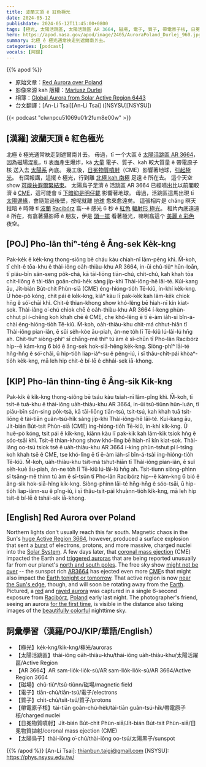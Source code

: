 ```yaml
---
title: 波蘭天頂 ê 紅色極光
date: 2024-05-12
publishdate: 2024-05-12T11:45:00+0800
tags: [極光, 太陽活跳區, 太陽活跳區 AR 3664, 磁場, 電子, 質子, 帶電原子核, 日冕物質噴射, CME, 太陽烏子]
hero: https://apod.nasa.gov/apod/image/2405/AuroraPoland_Durlej_960.jpg
summary: 北極 ê 極光通常袂走到遮爾南爿去。
categories: [podcast]
vocals: [阿錕]
---
```


{{% apod %}}

- 原始文章：[Red Aurora over Poland](https://apod.nasa.gov/apod/ap240512.html)
- 影像來源 kah 版權：[Mariusz Durlej](https://apod.nasa.gov/apod/durlej.mariusz@gmail.com)
- 相簿：[Global Aurora from Solar Active Region 6443](https://www.facebook.com/media/set?set=a.431368006258449&type=3)
- 台文翻譯：[An-Li Tsai][An-Li Tsai] ([NSYSU][NSYSU])

{{< podcast "clwnpcu51069u01r2fum8e00w" >}}

## [漢羅] 波蘭天頂 ê 紅色極光
北極 ê 極光通常袂走到遮爾南爿去。
毋過，tī 一个大區 ê [太陽活跳區 AR 3664][huge Active Region 3664]，因為磁場混亂，tī 表面產生爆炸，kā [大量][burst] 電子、質子、kah 較大質量 ê 帶電原子核 送入去 [太陽系][Solar System] 內底。
幾工後，[日冕物質噴射][coronal mass ejection]（CME）影響著地球，[引起極光][triggered auroras]。
有回報講，這擺 ê 極光，行到離 [北極 kah 南極][north and south poles] 足遠 ê 所在去。
這个天空 show [可能袂遐爾緊結束][might not be over]。
太陽烏子足濟 ê 活跳區 AR 3664 已經噴出比以前閣較濟 ê [CME][CME]，這可能會 tī [下暗抑是明仔載][Earth tonight or tomorrow] 影響著地球。
毋過，活跳區這馬出現 tī [太陽邊緣][near the Sun's edge]，會隨踅過後壁，按呢就離 [地球][Earth] 愈來愈遠矣。
這張相片是 chăng 暝天拄暗 ê 時陣 tī [波蘭][Poland] [Racibórz][Racibórz] 翕--ê 感光 6 秒 ê [紅色][red] [輻射形 極光][rayed aurora]。
相片內底遠遠 ê 所在，有翕著攝影師 ê 朋友，伊是 [頭一擺][for the first time] 看著極光，嘛咧翕這个 [美麗 ê 彩色][beautifully colorful] 夜空。

## [POJ] Pho-lân thiⁿ-téng ê Âng-sek Ke̍k-kng
Pak-ke̍k ê ke̍k-kng thong-siông bē cháu kàu chiah-nī lâm-pêng khì.
M̄-koh, tī chi̍t-ê tōa-khu ê thài-iông oa̍h-thiàu-khu AR 3664, in-ūi chû-tiûⁿ hūn-loān, tī piáu-bīn sán-seng po̍k-chà, kā tāi-liōng tiān-chú, chit-chú, kah khah tōa chit-liōng ê tài-tiān goân-chú-he̍k sàng ji̍p-khì Thài-iông-hē lāi-té.
Kúi-kang āu, Ji̍t-bián Bu̍t-chit Phùn-siā (CME) éng-hióng-tio̍h Tē-kiû, ín-khí ke̍k-kng.
Ū hôe-pò kóng, chit pái ê ke̍k-kng, kiâⁿ kàu lī pak-ke̍k kah lâm-ke̍k chiok hn̄g ê só͘-chāi khì.
Chit-ê thian-khong show khó-lêng bē hiah-nī kín kiat-sok.
Thài-iâng o͘-chú chiok chē ê oa̍h-thiàu-khu AR 3664 í-keng phùn-chhut pí í-chêng koh khah chē ê CME, che khó-lêng ē tī ē-àm ia̍h-sī bîn-á-chài éng-hióng-tio̍h Tē-kiû.
M̄-koh, oa̍h-thiàu-khu chit-má chhut-hiān tī Thài-iông pian-iân, ē sûi se̍h-kòe āu-piah, án-ne to̍h lī Tē-kiû lú-lâi-lú hn̄g ah.
Chit-tiuⁿ siòng-phìⁿ sī cha̋ng-mê thiⁿ tú àm ê sî-chūn tī Pho-lân Racibórz hip--ê kám-kng 6 bió ê âng-sek hok-siā-hêng ke̍k-kng.
Siòng-phìⁿ lāi-té hn̄g-hn̄g ê só͘-chāi, ū hip-tio̍h liap-iáⁿ-su ê pêng-iú, i sī thâu-chi̍t-pái khòaⁿ-tio̍h ke̍k-kng, mā leh hip chit-ê bí-lē ê chhái-sek iā-khong.

## [KIP] Pho-lân thinn-tíng ê Âng-sik Ki̍k-kng
Pak-ki̍k ê ki̍k-kng thong-siông bē tsáu kàu tsiah-nī lâm-pîng khì.
M̄-koh, tī tsi̍t-ê tuā-khu ê thài-iông ua̍h-thiàu-khu AR 3664, in-ūi tsû-tiûnn hūn-luān, tī piáu-bīn sán-sing po̍k-tsà, kā tāi-liōng tiān-tsú, tsit-tsú, kah khah tuā tsit-liōng ê tài-tiān guân-tsú-hi̍k sàng ji̍p-khì Thài-iông-hē lāi-té.
Kuí-kang āu, Ji̍t-bián Bu̍t-tsit Phùn-siā (CME) íng-hióng-tio̍h Tē-kiû, ín-khí ki̍k-kng.
Ū huê-pò kóng, tsit pái ê ki̍k-kng, kiânn kàu lī pak-ki̍k kah lâm-ki̍k tsiok hn̄g ê sóo-tsāi khì.
Tsit-ê thian-khong show khó-lîng bē hiah-nī kín kiat-sok.
Thài-iâng oo-tsú tsiok tsē ê ua̍h-thiàu-khu AR 3664 í-king phùn-tshut pí í-tsîng koh khah tsē ê CME, tse khó-lîng ē tī ē-àm ia̍h-sī bîn-á-tsài íng-hióng-tio̍h Tē-kiû.
M̄-koh, ua̍h-thiàu-khu tsit-má tshut-hiān tī Thài-iông pian-iân, ē suî se̍h-kuè āu-piah, án-ne to̍h lī Tē-kiû lú-lâi-lú hn̄g ah.
Tsit-tiunn siòng-phìnn sī tsa̋ng-mê thinn tú àm ê sî-tsūn tī Pho-lân Racibórz hip--ê kám-kng 6 bió ê âng-sik hok-siā-hîng ki̍k-kng.
Siòng-phìnn lāi-té hn̄g-hn̄g ê sóo-tsāi, ū hip-tio̍h liap-iánn-su ê pîng-iú, i sī thâu-tsi̍t-pái khuànn-tio̍h ki̍k-kng, mā leh hip tsit-ê bí-lē ê tshái-sik iā-khong.

## [English] Red Aurora over Poland
Northern lights don't usually reach this far south.
Magnetic chaos in the Sun's [huge Active Region 3664][huge Active Region 3664], however, produced a surface explosion that sent a [burst][burst] of electrons, protons, and more massive, charged nuclei into the [Solar System][Solar System].
A few days later, that [coronal mass ejection][coronal mass ejection] (CME) impacted the Earth and [triggered auroras][triggered auroras] that are being reported unusually far from our planet's [north and south poles][north and south poles].
The free sky show [might not be over][might not be over] -- the sunspot rich [AR3664][AR3664] has ejected even more [CME][CME]s that might also impact the [Earth tonight or tomorrow][Earth tonight or tomorrow].
That active region is now [near the Sun's edge][near the Sun's edge], though, and will soon be rotating away from the [Earth][Earth].
Pictured, a [red][red] and [rayed aurora][rayed aurora] was captured in a single 6-second exposure from [Racibórz][Racibórz], [Poland][Poland] early last night.
The photographer's friend, seeing an aurora [for the first time][for the first time], is visible in the distance also taking images of the [beautifully colorful][beautifully colorful] nighttime sky.

## 詞彙學習（漢羅/POJ/KIP/華語/English）
- 【極光】ke̍k-kng/ki̍k-kng/極光/auroras
- 【太陽活跳區】thài-iông oa̍h-thiàu-khu/thài-iông ua̍h-thiàu-khu/太陽活躍區/Active Region
- 【AR 3664】AR sam-lio̍k-lio̍k-sù/AR sam-lio̍k-lio̍k-sù/AR 3664/Active Region 3664
- 【磁場】chû-tiûⁿ/tsû-tiûnn/磁場/magnetic field
- 【電子】tiān-chú/tiān-tsú/電子/electrons
- 【質子】chit-chú/tsit-tsú/質子/protons
- 【帶電原子核】tài-tiān goân-chú-he̍k/tài-tiān guân-tsú-hi̍k/帶電原子核/charged nuclei
- 【日冕物質噴射】Ji̍t-bián Bu̍t-chit Phùn-siā/Ji̍t-bián Bu̍t-tsit Phùn-siā/日冕物質拋射/coronal mass ejection (CME)
- 【太陽烏子】thài-iông o͘-chú/thài-iông oo-tsú/太陽黑子/sunspot

{{% /apod %}}
[An-Li Tsai]: thianbun.taigi@gmail.com
[NSYSU]: https://phys.nsysu.edu.tw/

[copyright]: https://apod.nasa.gov/apod/fap/lib/about_apod.html#srapply
[License3]: https://creativecommons.org/licenses/by/3.0/
[License2]:https://creativecommons.org/licenses/by-nc-nd/2.0/

[huge Active Region 3664]:https://apod.nasa.gov/apod/ap240511.html
[burst]:https://apod.nasa.gov/apod/ap031029.html
[Solar System]:https://science.nasa.gov/solar-system/facts/
[coronal mass ejection]:https://en.wikipedia.org/wiki/Coronal_mass_ejection
[triggered auroras]:https://www.facebook.com/media/set?set=a.431368006258449&type=3
[north and south poles]:https://climatekids.nasa.gov/polar-temperatures/
[might not be over]:https://www.universetoday.com/166942/if-youve-never-seen-an-aurora-before-this-might-be-your-chance/
[AR3664]:https://skyandtelescope.org/online-gallery/ar3664-ginormous-active-sunspot-area/
[CME]:https://www.nasa.gov/image-article/what-coronal-mass-ejection-or-cme/
[Earth tonight or tomorrow]:https://www.swpc.noaa.gov/news/geomagnetic-storming-likely-persist-weekend
[near the Sun's edge]:https://www.spaceweather.com/images2024/11may24/hmi1898.gif
[Earth]:https://apod.nasa.gov/apod/ap161010.html
[red]:https://apod.nasa.gov/apod/ap220220.html
[rayed aurora]:https://apod.nasa.gov/apod/ap080101.html
[Racibórz]:https://youtu.be/bMf--MCsLLY
[Poland]:https://en.wikipedia.org/wiki/Poland
[for the first time]:https://as2.ftcdn.net/v2/jpg/01/89/49/89/1000_F_189498933_OeutsN0mMlzJGaJZJvkXIsoSCUCFIO7W.jpg
[beautifully colorful]:https://apod.nasa.gov/apod/ap231227.html
